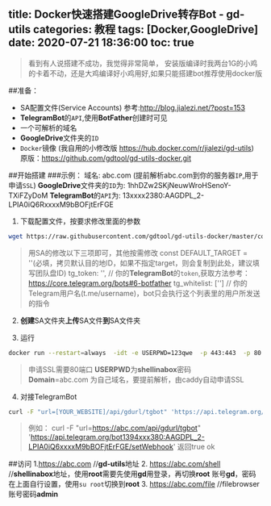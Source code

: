 title: Docker快速搭建GoogleDrive转存Bot - gd-utils
categories: 教程
tags: [Docker,GoogleDrive]
date: 2020-07-21 18:36:00
toc: true
---
>看到有人说搭建不成功，我觉得非常简单，
安装版编译时我两台1G的小鸡的卡着不动，还是大鸡编译好小鸡用好,如果只能搭建bot推荐使用docker版  

##准备：
- SA配置文件(Service Accounts)
参考:http://blog.jialezi.net/?post=153
- **TelegramBot**的`API`,使用**BotFather**创建时可见
- 一个可解析的域名
- **GoogleDrive**文件夹的`ID`
- `Docker`镜像
(我自用的小修改版 https://hub.docker.com/r/jialezi/gd-utils)
原版：https://github.com/gdtool/gd-utils-docker.git

##开始搭建
###示例：
域名: abc.com (提前解析abc.com到你的服务器`IP`,用于申请`SSL`)
**GoogleDrive**文件夹的`ID`为: 1hhDZw2SKjNeuwWroHSenoY-TXiFZyDoM
**TelegramBot**的`API`为: 13xxxx2380:AAGDPL_2-LPIA0iQ6RxxxxM9bBOFjtErFGE

1. 下载配置文件，按要求修改里面的参数
```bash
wget https://raw.githubusercontent.com/gdtool/gd-utils-docker/master/config.example.js -O config.js
```
>用SA的修改以下三项即可，其他按需修改
>const DEFAULT_TARGET = ''(必填，拷贝默认目的地ID，如果不指定target，则会复制到此处，建议填写团队盘ID)
>tg_token: '', // 你的**TelegramBot**的`token`,获取方法参考：https://core.telegram.org/bots#6-botfather
>tg_whitelist:  [''] // 你的Telegram用户名(t.me/username)，bot只会执行这个列表里的用户所发送的指令

2. **创建**SA文件夹**上传**SA文件**到**SA文件夹

3. 运行
```bash
docker run --restart=always  -idt -e USERPWD=123qwe  -p 443:443  -p 80:80   -e Domain=abc.com -v ${PWD}/sa:/gd-utils/sa  -v ${PWD}/config.js:/gd-utils/config.js   --name gd-utils jialezi/gd-utils
```
>申请SSL需要80端口
>**USERPWD**为**shellinabox**密码  
>**Domain**=abc.com 为自己域名，要提前解析，由caddy自动申请SSL

4. 对接TelegramBot
```bash
curl -F "url=[YOUR_WEBSITE]/api/gdurl/tgbot" 'https://api.telegram.org/bot[YOUR_BOT_TOKEN]/setWebhook'
```
>例如：
>curl -F "url=https://abc.com/api/gdurl/tgbot" 'https://api.telegram.org/bot1394xxx380:AAGDPL_2-LPIA0iQ6xxxxM9bBOFjtErFGE/setWebhook'
>返回true ok

##访问
1.https://abc.com   //**gd-utils**地址
2. https://abc.com/shell    //**shellinabox**地址，使用**root**需要先使用**gd**用登录，再切换**root**
账号**gd**，密码在上面自行设置，使用`su root`切换到**root**
3. https://abc.com/file  //filebrowser 账号密码**admin**




